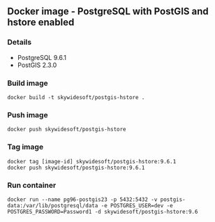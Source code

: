 Docker image - PostgreSQL with PostGIS and hstore enabled
---------------------------------------------------------

### Details
- PostgreSQL 9.6.1
- PostGIS 2.3.0

### Build image
    docker build -t skywidesoft/postgis-hstore .

### Push image
    docker push skywidesoft/postgis-hstore

### Tag image
    docker tag [image-id] skywidesoft/postgis-hstore:9.6.1
    docker push skywidesoft/postgis-hstore:9.6.1

### Run container
    docker run --name pg96-postgis23 -p 5432:5432 -v postgis-data:/var/lib/postgresql/data -e POSTGRES_USER=dev -e POSTGRES_PASSWORD=Password1 -d skywidesoft/postgis-hstore:9.6
